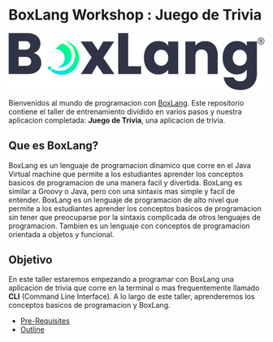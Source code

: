 # BoxLang Workshop : Juego de Trivia

![boxlang](image.png)

Bienvenidos al mundo de programacion con [BoxLang](https://www.boxlang.io).  Este repositorio contiene el taller de entrenamiento
dividido en varios pasos y nuestra aplicacion completada: **Juego de Trivia**, una aplicacion de trivia.

## Que es BoxLang?

BoxLang es un lenguaje de programacion dinamico que corre en el Java Virtual machine que permite a los estudiantes aprender los conceptos basicos de programacion de una manera facil y divertida.  BoxLang es similar a Groovy o Java, pero con una sintaxis mas simple y facil de entender.  BoxLang es un lenguaje de programacion de alto nivel que permite a los estudiantes aprender los conceptos basicos de programacion sin tener que preocuparse por la sintaxis complicada de otros lenguajes de programacion.  Tambien es un lenguaje con conceptos de programacion orientada a objetos y funcional.

## Objetivo

En este taller estaremos empezando a programar con BoxLang una aplicacion de trivia que corre en la terminal o mas frequentemente llamado **CLI** (Command Line Interface).  A lo largo de este taller, aprenderemos los conceptos basicos de programacion y BoxLang.

- [Pre-Requisites](PREREQUISITES.md)
- [Outline](OUTLINE.md)
